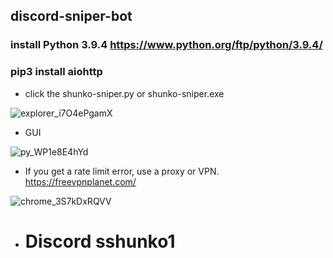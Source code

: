 ## discord-sniper-bot
### install Python 3.9.4 https://www.python.org/ftp/python/3.9.4/
### pip3 install aiohttp

- click the shunko-sniper.py or shunko-sniper.exe

![explorer_i7O4ePgamX](https://github.com/user-attachments/assets/420aac33-2868-4a71-ac51-cb426d34d22f)

- GUI


![py_WP1e8E4hYd](https://github.com/user-attachments/assets/597cdfe6-072b-470b-badd-9ab0a35dcfa7)

- If you get a rate limit error, use a proxy or VPN.
https://freevpnplanet.com/

![chrome_3S7kDxRQVV](https://github.com/user-attachments/assets/d18f5dbc-067c-49b3-9577-b6a83d77abc1)


- # Discord sshunko1
